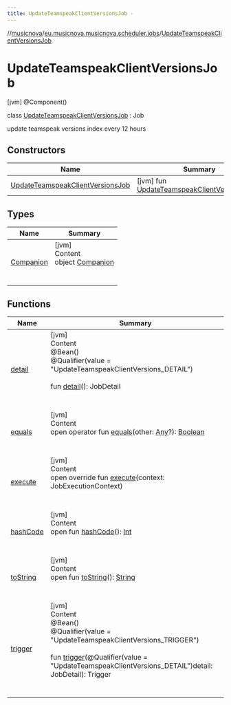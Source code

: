 ```yaml
---
title: UpdateTeamspeakClientVersionsJob -
---
```

//[musicnova](../../index.md)/[eu.musicnova.musicnova.scheduler.jobs](../index.md)/[UpdateTeamspeakClientVersionsJob](index.md)



# UpdateTeamspeakClientVersionsJob  
 [jvm] @Component()  
  
class [UpdateTeamspeakClientVersionsJob](index.md) : Job

update teamspeak versions index every 12 hours

   


## Constructors  
  
|  Name|  Summary| 
|---|---|
| <a name="eu.musicnova.musicnova.scheduler.jobs/UpdateTeamspeakClientVersionsJob/UpdateTeamspeakClientVersionsJob/#/PointingToDeclaration/"></a>[UpdateTeamspeakClientVersionsJob](-update-teamspeak-client-versions-job.md)| <a name="eu.musicnova.musicnova.scheduler.jobs/UpdateTeamspeakClientVersionsJob/UpdateTeamspeakClientVersionsJob/#/PointingToDeclaration/"></a> [jvm] fun [UpdateTeamspeakClientVersionsJob](-update-teamspeak-client-versions-job.md)()   <br>


## Types  
  
|  Name|  Summary| 
|---|---|
| <a name="eu.musicnova.musicnova.scheduler.jobs/UpdateTeamspeakClientVersionsJob.Companion///PointingToDeclaration/"></a>[Companion](-companion/index.md)| <a name="eu.musicnova.musicnova.scheduler.jobs/UpdateTeamspeakClientVersionsJob.Companion///PointingToDeclaration/"></a>[jvm]  <br>Content  <br>object [Companion](-companion/index.md)  <br><br><br>


## Functions  
  
|  Name|  Summary| 
|---|---|
| <a name="eu.musicnova.musicnova.scheduler.jobs/UpdateTeamspeakClientVersionsJob/detail/#/PointingToDeclaration/"></a>[detail](detail.md)| <a name="eu.musicnova.musicnova.scheduler.jobs/UpdateTeamspeakClientVersionsJob/detail/#/PointingToDeclaration/"></a>[jvm]  <br>Content  <br>@Bean()  <br>@Qualifier(value = "UpdateTeamspeakClientVersions_DETAIL")  <br>  <br>fun [detail](detail.md)(): JobDetail  <br><br><br>
| <a name="kotlin/Any/equals/#kotlin.Any?/PointingToDeclaration/"></a>[equals](../../eu.musicnova.musicnova.web/-web-auth-config/index.md#%5Bkotlin%2FAny%2Fequals%2F%23kotlin.Any%3F%2FPointingToDeclaration%2F%5D%2FFunctions%2F-1425136139)| <a name="kotlin/Any/equals/#kotlin.Any?/PointingToDeclaration/"></a>[jvm]  <br>Content  <br>open operator fun [equals](../../eu.musicnova.musicnova.web/-web-auth-config/index.md#%5Bkotlin%2FAny%2Fequals%2F%23kotlin.Any%3F%2FPointingToDeclaration%2F%5D%2FFunctions%2F-1425136139)(other: [Any](https://kotlinlang.org/api/latest/jvm/stdlib/kotlin/-any/index.html)?): [Boolean](https://kotlinlang.org/api/latest/jvm/stdlib/kotlin/-boolean/index.html)  <br><br><br>
| <a name="eu.musicnova.musicnova.scheduler.jobs/UpdateTeamspeakClientVersionsJob/execute/#org.quartz.JobExecutionContext/PointingToDeclaration/"></a>[execute](execute.md)| <a name="eu.musicnova.musicnova.scheduler.jobs/UpdateTeamspeakClientVersionsJob/execute/#org.quartz.JobExecutionContext/PointingToDeclaration/"></a>[jvm]  <br>Content  <br>open override fun [execute](execute.md)(context: JobExecutionContext)  <br><br><br>
| <a name="kotlin/Any/hashCode/#/PointingToDeclaration/"></a>[hashCode](../../eu.musicnova.musicnova.web/-web-auth-config/index.md#%5Bkotlin%2FAny%2FhashCode%2F%23%2FPointingToDeclaration%2F%5D%2FFunctions%2F-1425136139)| <a name="kotlin/Any/hashCode/#/PointingToDeclaration/"></a>[jvm]  <br>Content  <br>open fun [hashCode](../../eu.musicnova.musicnova.web/-web-auth-config/index.md#%5Bkotlin%2FAny%2FhashCode%2F%23%2FPointingToDeclaration%2F%5D%2FFunctions%2F-1425136139)(): [Int](https://kotlinlang.org/api/latest/jvm/stdlib/kotlin/-int/index.html)  <br><br><br>
| <a name="kotlin/Any/toString/#/PointingToDeclaration/"></a>[toString](../../eu.musicnova.musicnova.web/-web-auth-config/index.md#%5Bkotlin%2FAny%2FtoString%2F%23%2FPointingToDeclaration%2F%5D%2FFunctions%2F-1425136139)| <a name="kotlin/Any/toString/#/PointingToDeclaration/"></a>[jvm]  <br>Content  <br>open fun [toString](../../eu.musicnova.musicnova.web/-web-auth-config/index.md#%5Bkotlin%2FAny%2FtoString%2F%23%2FPointingToDeclaration%2F%5D%2FFunctions%2F-1425136139)(): [String](https://kotlinlang.org/api/latest/jvm/stdlib/kotlin/-string/index.html)  <br><br><br>
| <a name="eu.musicnova.musicnova.scheduler.jobs/UpdateTeamspeakClientVersionsJob/trigger/#org.quartz.JobDetail/PointingToDeclaration/"></a>[trigger](trigger.md)| <a name="eu.musicnova.musicnova.scheduler.jobs/UpdateTeamspeakClientVersionsJob/trigger/#org.quartz.JobDetail/PointingToDeclaration/"></a>[jvm]  <br>Content  <br>@Bean()  <br>@Qualifier(value = "UpdateTeamspeakClientVersions_TRIGGER")  <br>  <br>fun [trigger](trigger.md)(@Qualifier(value = "UpdateTeamspeakClientVersions_DETAIL")detail: JobDetail): Trigger  <br><br><br>

